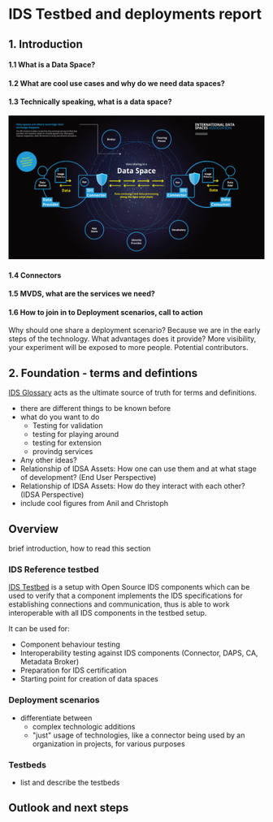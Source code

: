 
# IDS Testbed and deployments report

## 1. Introduction

#### 1.1 What is a Data Space? 

#### 1.2 What are cool use cases and why do we need data spaces?

#### 1.3 Technically speaking, what is a data space?
![Data Sharing in a Data Space](/images/IDSA-Infographic-Data-Sharing-in-a-Data-Space.jpg)

#### 1.4 Connectors

#### 1.5 MVDS, what are the services we need?

#### 1.6 How to join in to Deployment scenarios, call to action
Why should one share a deployment scenario? Because we are in the early steps of the technology. 
What advantages does it provide? More visibility, your experiment will be exposed to more people. Potential contributors.


## 2. Foundation - terms and defintions
[IDS Glossary](https://github.com/International-Data-Spaces-Association/IDS-G/tree/main/Glossary) acts as the ultimate source of truth for terms and definitions. 
* there are different things to be known before
* what do you want to do
  * Testing for validation
  * testing for playing around
  * testing for extension
  * provindg services
* Any other ideas?
* Relationship of IDSA Assets: How one can use them and at what stage of development? (End User Perspective)
* Relationship of IDSA Assets: How do they interact with each other? (IDSA Perspective)
* include cool figures from Anil and Christoph

## Overview
brief introduction, how to read this section

### IDS Reference testbed
[IDS Testbed](https://github.com/International-Data-Spaces-Association/IDS-testbed) is a setup with Open Source IDS components which can be used to verify that a component implements the IDS specifications for establishing connections and communication, thus is able to work interoperable with all IDS components in the testbed setup.

It can be used for: 
- Component behaviour testing
- Interoperability testing against IDS components (Connector, DAPS, CA, Metadata Broker)
- Preparation for IDS certification
- Starting point for creation of data spaces

### Deployment scenarios
* differentiate between
  * complex technologic additions
  * "just" usage of technologies, like a connector being used by an organization in projects, for various purposes

### Testbeds
* list and describe the testbeds

## Outlook and next steps
